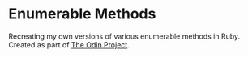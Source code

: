 # Enumerable Methods

Recreating my own versions of various enumerable methods in Ruby. Created as part of [The Odin Project](http://www.theodinproject.com/ruby-programming/advanced-building-blocks).